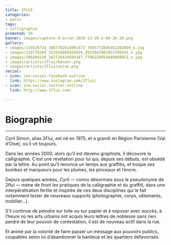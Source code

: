 ```yaml
---
title: 2FLUI
categories:
- paris
tags:
- calligraphie
promoted: 50
banner: images/capture-d-ecran-2020-12-20-a-08-36-20.png
gallery:
- images/119526734_1087782014991473_7055772805462202009_n.jpg
- images/118776389_323410885656919_4533042901953789343_n.jpg
- images/106404238_362726434694347_7786220054940889951_n.jpg
- images/artists/2flui/banner.png
- images/artists/2flui/union.png
social:
- icon: ion-social-facebook-outline
  link: https://www.instagram.com/2flui/
- icon: ion-social-twitter-outline
  link: http://www.2flui.com/

---
```

# Biographie

***

Cyril Simon, alias 2Flui, est né en 1975, et a grandi en Région Parisienne (Val d’Oise), où il vit toujours.

Dans les années 2000, alors qu’il est devenu graphiste, il découvre la calligraphie. C’est une révélation pour lui qui, depuis ses débuts, est obsédé par la lettre. Au point qu’il renonce un temps aux graffitis, et troque ses bombes et marqueurs pour les plumes, les pinceaux et l’encre.

Depuis quelques années, Cyril — connu désormais sous le pseudonyme de 2flui — mène de front les pratiques de la calligraphie et du graffiti, dans une interpénétration fertile et inspirée de ces deux disciplines qui le fait notamment tester de nouveaux supports (photographie, corps, vêtements, mobilier…).

S’il continue de peindre sur toile ou sur papier et à exposer avec succès, à l’heure où les arts urbains ont acquis leurs lettres de noblesse sans rien perdre de leur pouvoir de contestation, il est de nouveau actif dans la rue.

Et animé par la volonté de faire passer un message aux pouvoirs publics, coupables selon lui d’abandonner la banlieue et les quartiers défavorisés.